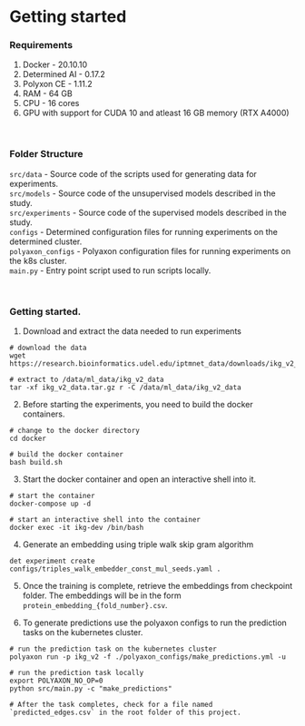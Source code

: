 # Getting started

### Requirements
1. Docker - 20.10.10
2. Determined AI - 0.17.2
3. Polyxon CE - 1.11.2 
4. RAM - 64 GB
5. CPU - 16 cores
5. GPU with support for CUDA 10 and atleast 16 GB memory (RTX A4000)

<br />

### Folder Structure
`src/data` - Source code of the scripts used for generating data for experiments. \
`src/models` - Source code of the unsupervised models described in the study. \
`src/experiments` - Source code of the supervised models described in the study. \
`configs` - Determined configuration files for running experiments on the determined cluster. \
`polyaxon_configs` - Polyaxon configuration files for running experiments on the k8s cluster. \
`main.py` - Entry point script used to run scripts locally.

<br />

### Getting started.

1. Download and extract the data needed to run experiments
```
# download the data
wget https://research.bioinformatics.udel.edu/iptmnet_data/downloads/ikg_v2_data.tar.gz

# extract to /data/ml_data/ikg_v2_data
tar -xf ikg_v2_data.tar.gz r -C /data/ml_data/ikg_v2_data
```

2. Before starting the experiments, you need to build the docker containers.
```
# change to the docker directory
cd docker

# build the docker container
bash build.sh
```

3. Start the docker container and open an interactive shell into it.
```
# start the container
docker-compose up -d

# start an interactive shell into the container
docker exec -it ikg-dev /bin/bash
```

4. Generate an embedding using triple walk skip gram algorithm
```
det experiment create configs/triples_walk_embedder_const_mul_seeds.yaml .
```

5. Once the training is complete, retrieve the embeddings from checkpoint folder. The embeddings will be in the form `protein_embedding_{fold_number}.csv`.


6. To generate predictions use the polyaxon configs to run the prediction tasks on the kubernetes cluster.
```
# run the prediction task on the kubernetes cluster
polyaxon run -p ikg_v2 -f ./polyaxon_configs/make_predictions.yml -u

# run the prediction task locally
export POLYAXON_NO_OP=0
python src/main.py -c "make_predictions"

# After the task completes, check for a file named `predicted_edges.csv` in the root folder of this project.
``` 

